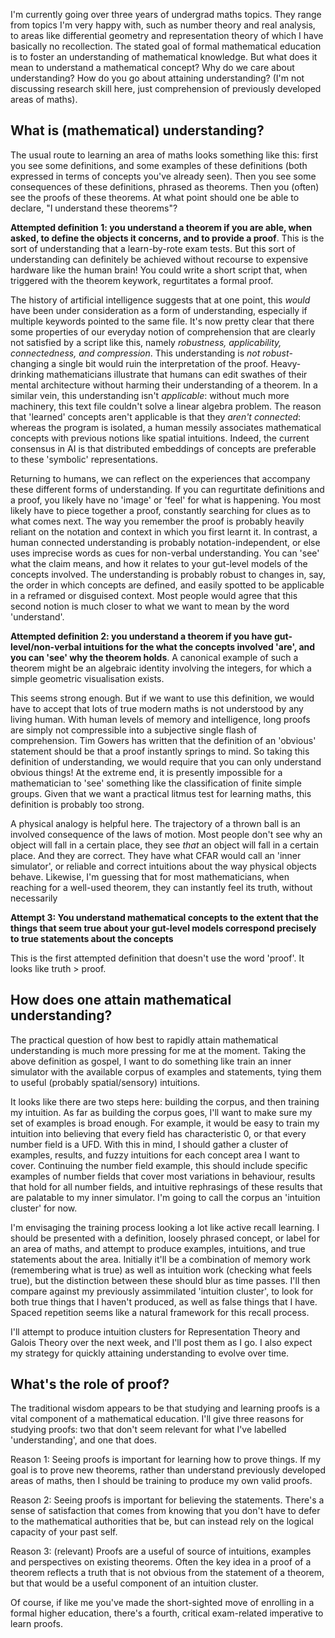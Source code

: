 I'm currently going over three years of undergrad maths topics. They range from topics I'm very happy with, such as number theory and real analysis, to areas like differential geometry and representation theory of which I have basically no recollection. The stated goal of formal mathematical education is to foster an understanding of mathematical knowledge. But what does it mean to understand a mathematical concept? Why do we care about understanding? How do you go about attaining understanding? (I'm not discussing research skill here, just comprehension of previously developed areas of maths).

## What is (mathematical) understanding?

The usual route to learning an area of maths looks something like this: first you see some definitions, and some examples of these definitions (both expressed in terms of concepts you've already seen). Then you see some consequences of these definitions, phrased as theorems. Then you (often) see the proofs of these theorems. At what point should one be able to declare, "I understand these theorems"?

**Attempted definition 1: you understand a theorem if you are able, when asked, to define the objects it concerns, and to provide a proof**. This is the sort of understanding that a learn-by-rote exam tests. But this sort of understanding can definitely be achieved without recourse to expensive hardware like the human brain! You could write a short script that, when triggered with the theorem keywork, regurtitates a formal proof. 

The history of artificial intelligence suggests that at one point, this *would* have been under consideration as a form of understanding, especially if multiple keywords pointed to the same file. It's now pretty clear that there some properties of our everyday notion of comprehension that are clearly not satisfied by a script like this, namely *robustness, applicability, connectedness, and compression*. This understanding is *not robust*- changing a single bit would ruin the interpretation of the proof. Heavy-drinking mathematicians illustrate that humans can edit swathes of their mental architecture without harming their understanding of a theorem. In a similar vein, this understanding isn't *applicable*: without much more machinery, this text file couldn't solve a linear algebra problem. The reason that 'learned' concepts aren't applicable is that they *aren't connected*: whereas the program is isolated, a human messily associates mathematical concepts with previous notions like spatial intuitions. Indeed, the current consensus in AI is that distributed embeddings of concepts are preferable to these 'symbolic' representations.

Returning to humans, we can reflect on the experiences that accompany these different forms of understanding. If you can regurtitate definitions and a proof, you likely have no 'image' or 'feel' for what is happening. You most likely have to piece together a proof, constantly searching for clues as to what comes next. The way you remember the proof is probably heavily reliant on the notation and context in which you first learnt it. In contrast, a human connected understanding is probably notation-independent, or else uses imprecise words as cues for non-verbal understanding. You can 'see' what the claim means, and how it relates to your gut-level models of the concepts involved. The understanding is probably robust to changes in, say, the order in which concepts are defined, and easily spotted to be applicable in a reframed or disguised context. Most people would agree that this second notion is much closer to what we want to mean by the word 'understand'.

**Attempted definition 2: you understand a theorem if you have gut-level/non-verbal intuitions for the what the concepts involved 'are', and you can 'see' why the theorem holds**. A canonical example of such a theorem might be an algebraic identity involving the integers, for which a simple geometric visualisation exists.

This seems strong enough. But if we want to use this definition, we would have to accept that lots of true modern maths is not understood by any living human. With human levels of memory and intelligence, long proofs are simply not compressible into a subjective single flash of comprehension. Tim Gowers has written that the definition of an 'obvious' statement should be that a proof instantly springs to mind. So taking this definition of understanding, we would require that you can only understand obvious things! At the extreme end, it is presently impossible for a mathematician to 'see' something like the classification of finite simple groups. Given that we want a practical litmus test for learning maths, this definition is probably too strong. 

A physical analogy is helpful here. The trajectory of a thrown ball is an involved consequence of the laws of motion. Most people don't see why an object will fall in a certain place, they see *that* an object will fall in a certain place. And they are correct. They have what CFAR would call an 'inner simulator', or reliable and correct intuitions about the way physical objects behave. Likewise, I'm guessing that for most mathematicians, when reaching for a well-used theorem, they can instantly feel its truth, without necessarily 

**Attempt 3: You understand mathematical concepts to the extent that the things that seem true about your gut-level models correspond precisely to true statements about the concepts**

This is the first attempted definition that doesn't use the word 'proof'. It looks like truth > proof.

## How does one attain mathematical understanding?

The practical question of how best to rapidly attain mathematical understanding is much more pressing for me at the moment. Taking the above definition as gospel, I want to do something like train an inner simulator with the available corpus of examples and statements, tying them to useful (probably spatial/sensory) intuitions.

It looks like there are two steps here: building the corpus, and then training my intuition. As far as building the corpus goes, I'll  want to make sure my set of examples is broad enough. For example, it would be easy to train my intuition into believing that every field has characteristic 0, or that every number field is a UFD. With this in mind, I should gather a cluster of examples, results, and fuzzy intuitions for each concept area I want to cover. Continuing the number field example, this should include specific examples of number fields that cover most variations in behaviour, results that hold for all number fields, and intuitive rephrasings of these results that are palatable to my inner simulator. I'm going to call the corpus an 'intuition cluster' for now.

I'm envisaging the training process looking a lot like active recall learning. I should be presented with a definition, loosely phrased concept, or label for an area of maths, and attempt to produce examples, intuitions, and true statements about the area. Initially it'll be a combination of memory work (remembering what is true) as well as intuition work (checking what feels true), but the distinction between these should blur as time passes. I'll then compare against my previously assimmilated 'intuition cluster', to look for both true things that I haven't produced, as well as false things that I have. Spaced repetition seems like a natural framework for this recall process.

I'll attempt to produce intuition clusters for Representation Theory and Galois Theory over the next week, and I'll post them as I go. I also expect my strategy for quickly attaining understanding to evolve over time.

## What's the role of proof?

The traditional wisdom appears to be that studying and learning proofs is a vital component of a mathematical education. I'll give three reasons for studying proofs: two that don't seem relevant for what I've labelled 'understanding', and one that does.

Reason 1: Seeing proofs is important for learning how to prove things. If my goal is to prove new theorems, rather than understand previously developed areas of maths, then I should be training to produce my own valid proofs.

Reason 2: Seeing proofs is important for believing the statements. There's a sense of satisfaction that comes from knowing that you don't have to defer to the mathematical authorities that be, but can instead rely on the logical capacity of your past self.

Reason 3: (relevant) Proofs are a useful of source of intuitions, examples and perspectives on existing theorems. Often the key idea in a proof of a theorem reflects a truth that is not obvious from the statement of a theorem, but that would be a useful component of an intuition cluster.

Of course, if like me you've made the short-sighted move of enrolling in a formal higher education, there's a fourth, critical exam-related imperative to learn proofs.
